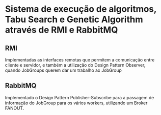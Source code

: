 # Sistema de execução de algoritmos, Tabu Search e Genetic Algorithm através de RMI e RabbitMQ

## RMI

Implementadas as interfaces remotas que permitem a comunicação entre cliente e servidor, e também a utilização do Design Pattern Observer, quando JobGroups querem dar um trabalho ao JobGroup

## RabbitMQ

Implementado o Design Pattern Publisher-Subscribe para a passagem de informação do JobGroup para os vários workers, utilizando um Broker FANOUT.

